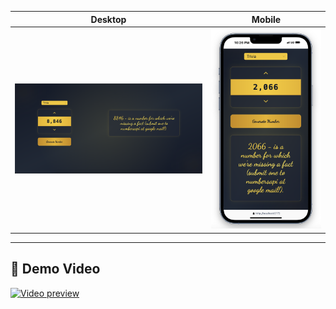 | Desktop | Mobile |
|--------|--------|
| ![Desktop](./assets/desktop.png) | ![Mobile](./assets/mobile.png) |

---

## 🎥 Demo Video
[![Video preview](https://via.placeholder.com/600x400?text=Demo+Video)](./assets/demo-video.mov)

